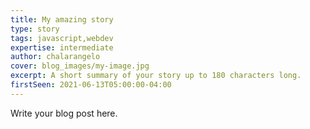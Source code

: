 ```yaml
---
title: My amazing story
type: story
tags: javascript,webdev
expertise: intermediate
author: chalarangelo
cover: blog_images/my-image.jpg
excerpt: A short summary of your story up to 180 characters long.
firstSeen: 2021-06-13T05:00:00-04:00
---
```


Write your blog post here.
